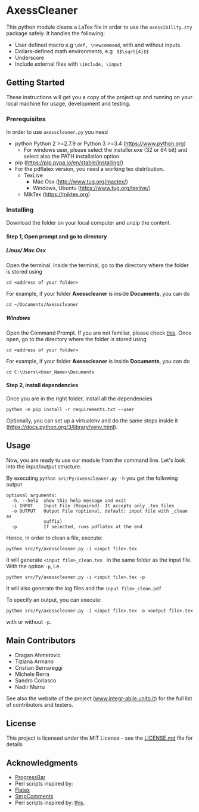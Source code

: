 # AxessCleaner


This python module cleans a LaTex file in order to use the ```axessibility.sty``` package safely. It handles the following:

* User defined macro e.g ```\def, \newcommand```, with and without inputs. 
* Dollars-defined math environments, e.g ``` $$\sqrt{4}$$``` 
* Underscore
* Include external files with ```\include, \input```

## Getting Started

These instructions will get you a copy of the project up and running on your local machine for usage, development and testing.

### Prerequisites

In order to use ```axesscleaner.py``` you need

* python  Python 2 >=2.7.9 or Python 3 >=3.4  (https://www.python.org)
    * For windows user, please select the installer.exe (32 or 64 bit) and select also the PATH installation option.
* pip (https://pip.pypa.io/en/stable/installing/)
* For the pdflatex version, you need a working tex distribution.
    * TexLive 
        * Mac Osx (http://www.tug.org/mactex/)
        * Windows, Ubuntu (https://www.tug.org/texlive/)
    * MikTex (https://miktex.org)
    

### Installing

Download the folder on your local computer and unzip the content. 

#### Step 1, Open prompt and go to directory 

##### Linux/ Mac Osx
Open the terminal. 
Inside the terminal, go to the directory where the folder is stored using 

```cd <address of your folder>```

For example, if your folder **Axesscleaner** is inside **Documents**, you can do 

```cd ~/Documents/Axesscleaner```  

##### Windows

Open the Command Prompt. If you are not familiar, please check [this](https://www.lifewire.com/how-to-open-command-prompt-2618089). 
Once open, go to the directory where the folder is stored using
 
```cd <address of your folder>```

For example, if your folder **Axesscleaner** is inside **Documents**, you can do 

```cd C:\Users\<User_Name>\Documents``` 

#### Step 2, install dependencies

Once you are in the right folder, install all the dependencies

```python -m pip install -r requirements.txt --user```


Optionally, you can set up a virtualenv and do the same steps inside it (https://docs.python.org/3/library/venv.html).

## Usage

Now, you are ready tu use our module from the command line. Let's look into the input/output structure.

By executing ```python src/Py/axesscleaner.py -h``` you get the following output

```
optional arguments:
  -h, --help  show this help message and exit
  -i INPUT    Input File (Required). It accepts only .tex files
  -o OUTPUT   Output File (optional, default: input file with _clean as
              suffix)
  -p          If selected, runs pdflatex at the end

```

Hence, in order to clean a file, execute:

```
python src/Py/axesscleaner.py -i <input file>.tex 

```
It will generate ```<input file>_clean.tex ``` in the same folder as the input file. With the option ```-p```, i.e. 

```
python src/Py/axesscleaner.py -i <input file>.tex -p 

```
It will also generate the log files and the ```input file>_clean.pdf```

To specify an output, you can execute:

```
python src/Py/axesscleaner.py -i <input file>.tex -o <output file>.tex

```
with or without ```-p```.

## Main Contributors

* Dragan Ahmetovic
* Tiziana Armano
* Cristian Bernareggi
* Michele Berra
* Sandro Coriasco
* Nadir Murru

See also the website of the project (www.integr-abile.unito.it) for the full list of contributors and testers.
 

## License

This project is licensed under the MIT License - see the [LICENSE.md](LICENSE.md) file for details

## Acknowledgments

* [ProgressBar](https://github.com/bozoh/console_progressbar)
* Perl scripts inspired by:
* [Flatex](https://github.com/johnjosephhorton/flatex)
* [StripComments](https://gist.github.com/amerberg/a273ca1e579ab573b499)
* Perl scripts inspired by: [this](https://tex.stackexchange.com/questions/118021/how-to-replace-all-by).
